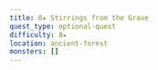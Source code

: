 ```yaml
---
title: 8★ Stirrings from the Grave
quest_type: optional-quest
difficulty: 8★
location: ancient-forest
monsters: []
---
```

